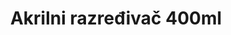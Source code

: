---
layout: product
title: "Akrilni razređivač 400ml"
price: "1700" 
desc: "Acrylic Laquer 10mL"
img_path: "/assets/img/RC702.webp"
brand: "AK "
available: false
special_offer: false
new: false
soon: false
cat: "020000"
subcat: "020200"
subsubcat: "020201"
sifra: "RC702"
popular: false
spec: false
---